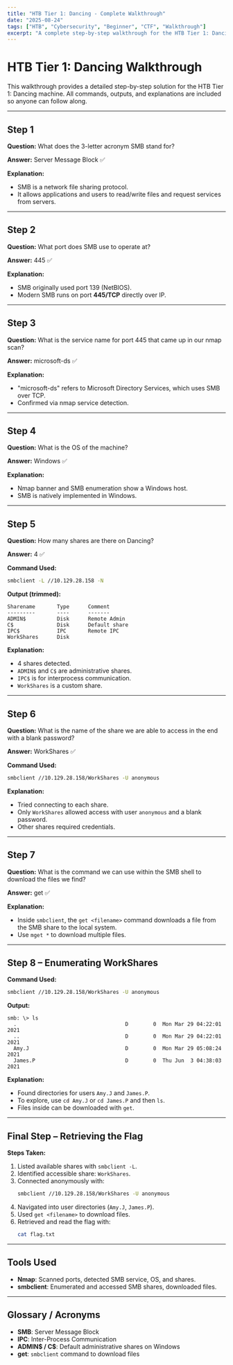 ```yaml
---
title: "HTB Tier 1: Dancing - Complete Walkthrough"
date: "2025-08-24"
tags: ["HTB", "Cybersecurity", "Beginner", "CTF", "Walkthrough"]
excerpt: "A complete step-by-step walkthrough for the HTB Tier 1: Dancing machine, including all commands, outputs, and explanations for tools used."
---
```


# HTB Tier 1: Dancing Walkthrough

This walkthrough provides a detailed step-by-step solution for the HTB Tier 1: Dancing machine. All commands, outputs, and explanations are included so anyone can follow along.

---

## Step 1

**Question:** What does the 3-letter acronym SMB stand for?

**Answer:** Server Message Block ✅

**Explanation:**
- SMB is a network file sharing protocol.
- It allows applications and users to read/write files and request services from servers.

---

## Step 2

**Question:** What port does SMB use to operate at?

**Answer:** 445 ✅

**Explanation:**
- SMB originally used port 139 (NetBIOS).
- Modern SMB runs on port **445/TCP** directly over IP.

---

## Step 3

**Question:** What is the service name for port 445 that came up in our nmap scan?

**Answer:** microsoft-ds ✅

**Explanation:**
- "microsoft-ds" refers to Microsoft Directory Services, which uses SMB over TCP.
- Confirmed via nmap service detection.

---

## Step 4

**Question:** What is the OS of the machine?

**Answer:** Windows ✅

**Explanation:**
- Nmap banner and SMB enumeration show a Windows host.
- SMB is natively implemented in Windows.

---

## Step 5

**Question:** How many shares are there on Dancing?

**Answer:** 4 ✅

**Command Used:**
```bash
smbclient -L //10.129.28.158 -N
```

**Output (trimmed):**
```
Sharename       Type      Comment
---------       ----      -------
ADMIN$          Disk      Remote Admin
C$              Disk      Default share
IPC$            IPC       Remote IPC
WorkShares      Disk
```

**Explanation:**
- 4 shares detected.
- `ADMIN$` and `C$` are administrative shares.
- `IPC$` is for interprocess communication.
- `WorkShares` is a custom share.

---

## Step 6

**Question:** What is the name of the share we are able to access in the end with a blank password?

**Answer:** WorkShares ✅

**Command Used:**
```bash
smbclient //10.129.28.158/WorkShares -U anonymous
```

**Explanation:**
- Tried connecting to each share.
- Only `WorkShares` allowed access with user `anonymous` and a blank password.
- Other shares required credentials.

---

## Step 7

**Question:** What is the command we can use within the SMB shell to download the files we find?

**Answer:** get ✅

**Explanation:**
- Inside `smbclient`, the `get <filename>` command downloads a file from the SMB share to the local system.
- Use `mget *` to download multiple files.

---

## Step 8 – Enumerating WorkShares

**Command Used:**
```bash
smbclient //10.129.28.158/WorkShares -U anonymous
```

**Output:**
```
smb: \> ls
  .                                   D        0  Mon Mar 29 04:22:01 2021
  ..                                  D        0  Mon Mar 29 04:22:01 2021
  Amy.J                               D        0  Mon Mar 29 05:08:24 2021
  James.P                             D        0  Thu Jun  3 04:38:03 2021
```

**Explanation:**
- Found directories for users `Amy.J` and `James.P`.
- To explore, use `cd Amy.J` or `cd James.P` and then `ls`.
- Files inside can be downloaded with `get`.

---

## Final Step – Retrieving the Flag

**Steps Taken:**
1. Listed available shares with `smbclient -L`.
2. Identified accessible share: `WorkShares`.
3. Connected anonymously with:
   ```bash
   smbclient //10.129.28.158/WorkShares -U anonymous
   ```
4. Navigated into user directories (`Amy.J`, `James.P`).
5. Used `get <filename>` to download files.
6. Retrieved and read the flag with:
   ```bash
   cat flag.txt
   ```

---

## Tools Used

- **Nmap**: Scanned ports, detected SMB service, OS, and shares.
- **smbclient**: Enumerated and accessed SMB shares, downloaded files.

---

## Glossary / Acronyms

- **SMB**: Server Message Block
- **IPC**: Inter-Process Communication
- **ADMIN$ / C$**: Default administrative shares on Windows
- **get**: `smbclient` command to download files